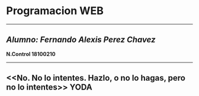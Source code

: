 # Programacion WEB 
---
## *Alumno: Fernando Alexis Perez Chavez*

**N.Control 18100210**

****
<<No. No lo intentes. Hazlo, o no lo hagas, pero no lo intentes>>  YODA
--                                                                  



